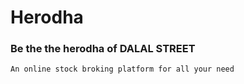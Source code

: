# Herodha

### Be the the herodha of DALAL STREET 

``` An online stock broking platform for all your need ```